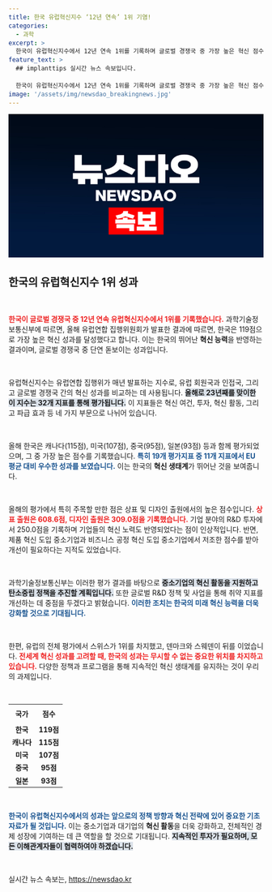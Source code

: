 ```yaml
---
title: 한국 유럽혁신지수 ‘12년 연속’ 1위 기염!
categories:
  - 과학
excerpt: >
  한국이 유럽혁신지수에서 12년 연속 1위를 기록하며 글로벌 경쟁국 중 가장 높은 혁신 점수인 119점을 획득했습니다. 과학기술정보통신부는 중소기업 지원과 탄소중립 정책을 통해 취약 지표 개선에 나설 계획입니다!
feature_text: >
  ## implanttips 실시간 뉴스 속보입니다.

  한국이 유럽혁신지수에서 12년 연속 1위를 기록하며 글로벌 경쟁국 중 가장 높은 혁신 점수인 119점을 획득했습니다. 과학기술정보통신부는 중소기업 지원과 탄소중립 정책을 통해 취약 지표 개선에 나설 계획입니다!
image: '/assets/img/newsdao_breakingnews.jpg'
---
```


<p><img src="/assets/img/newsdao_breakingnews.jpg" alt="implanttips 속보" /></p>

<h2 data-ke-size="size26">한국의 유럽혁신지수 1위 성과</h2>

<p data-ke-size="size16">&nbsp;</p>

<p><b><span style="color: #ee2323;">한국이 글로벌 경쟁국 중 12년 연속 유럽혁신지수에서 1위를 기록했습니다.</span></b> 과학기술정보통신부에 따르면, 올해 유럽연합 집행위원회가 발표한 결과에 따르면, 한국은 119점으로 가장 높은 혁신 성과를 달성했다고 합니다. 이는 한국의 뛰어난 <b>혁신 능력</b>을 반영하는 결과이며, 글로벌 경쟁국 중 단연 돋보이는 성과입니다.</p>

<p data-ke-size="size16">&nbsp;</p>

<p>유럽혁신지수는 유럽연합 집행위가 매년 발표하는 지수로, 유럽 회원국과 인접국, 그리고 글로벌 경쟁국 간의 혁신 성과를 비교하는 데 사용됩니다. <b><span style="background-color: #21538527;">올해로 23년째를 맞이한 이 지수는 32개 지표를 통해 평가됩니다.</span></b> 이 지표들은 혁신 여건, 투자, 혁신 활동, 그리고 파급 효과 등 네 가지 부문으로 나뉘어 있습니다.</p>

<p data-ke-size="size16">&nbsp;</p>

<p>올해 한국은 캐나다(115점), 미국(107점), 중국(95점), 일본(93점) 등과 함께 평가되었으며, 그 중 가장 높은 점수를 기록했습니다. <b><span style="color: #1a5490;">특히 19개 평가지표 중 11개 지표에서 EU 평균 대비 우수한 성과를 보였습니다.</span></b> 이는 한국의 <b>혁신 생태계</b>가 뛰어난 것을 보여줍니다.</p>

<p data-ke-size="size16">&nbsp;</p>

<p>올해의 평가에서 특히 주목할 만한 점은 상표 및 디자인 출원에서의 높은 점수입니다. <b><span style="color: #ee2323;">상표 출원은 608.6점, 디자인 출원은 309.0점을 기록했습니다.</span></b> 기업 분야의 R&amp;D 투자에서 250.0점을 기록하며 기업들의 혁신 노력도 반영되었다는 점이 인상적입니다. 반면, 제품 혁신 도입 중소기업과 비즈니스 공정 혁신 도입 중소기업에서 저조한 점수를 받아 개선이 필요하다는 지적도 있었습니다.</p>

<p data-ke-size="size16">&nbsp;</p>

<p>과학기술정보통신부는 이러한 평가 결과를 바탕으로 <b><span style="background-color: #21538527;">중소기업의 혁신 활동을 지원하고 탄소중립 정책을 추진할 계획입니다.</span></b> 또한 글로벌 R&amp;D 정책 및 사업을 통해 취약 지표를 개선하는 데 중점을 두겠다고 밝혔습니다. <b><span style="color: #1a5490;">이러한 조치는 한국의 미래 혁신 능력을 더욱 강화할 것으로 기대됩니다.</span></b></p>

<p data-ke-size="size16">&nbsp;</p>

<p>한편, 유럽의 전체 평가에서 스위스가 1위를 차지했고, 덴마크와 스웨덴이 뒤를 이었습니다. <b><span style="color: #ee2323;">전세계 혁신 성과를 고려할 때, 한국의 성과는 무시할 수 없는 중요한 위치를 차지하고 있습니다.</span></b> 다양한 정책과 프로그램을 통해 지속적인 혁신 생태계를 유지하는 것이 우리의 과제입니다.</p>

<p data-ke-size="size16">&nbsp;</p>

<div>
<table>
  <tr>
    <th style="text-align: center; height: 30px;"><b>국가</b></th>
    <th style="text-align: center; height: 30px;"><b>점수</b></th>
  </tr>
  <tr>
    <td style="text-align: center; height: 17px;"><b>한국</b></td>
    <td style="text-align: center; height: 17px;"><b>119점</b></td>
  </tr>
  <tr>
    <td style="text-align: center; height: 17px;"><b>캐나다</b></td>
    <td style="text-align: center; height: 17px;"><b>115점</b></td>
  </tr>
  <tr>
    <td style="text-align: center; height: 17px;"><b>미국</b></td>
    <td style="text-align: center; height: 17px;"><b>107점</b></td>
  </tr>
  <tr>
    <td style="text-align: center; height: 17px;"><b>중국</b></td>
    <td style="text-align: center; height: 17px;"><b>95점</b></td>
  </tr>
  <tr>
    <td style="text-align: center; height: 17px;"><b>일본</b></td>
    <td style="text-align: center; height: 17px;"><b>93점</b></td>
  </tr>
</table>
</div>

<p data-ke-size="size16">&nbsp;</p>

<p><b><span style="color: #1a5490;">한국이 유럽혁신지수에서의 성과는 앞으로의 정책 방향과 혁신 전략에 있어 중요한 기초 자료가 될 것입니다.</span></b> 이는 중소기업과 대기업의 <b>혁신 활동</b>을 더욱 강화하고, 전체적인 경제 성장에 기여하는 데 큰 역할을 할 것으로 기대됩니다. <b><span style="background-color: #21538527;">지속적인 투자가 필요하며, 모든 이해관계자들이 협력하여야 하겠습니다.</span></b> </p>

<p data-ke-size="size16">&nbsp;</p>
실시간 뉴스 속보는, <a href="https://newsdao.kr" rel="dofollow">https://newsdao.kr</a>


